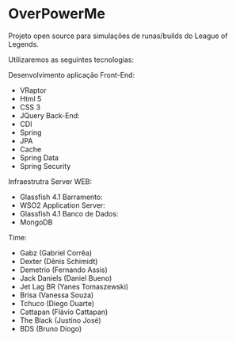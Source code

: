 OverPowerMe
===========

Projeto open source para simulações de runas/builds do League of Legends.

Utilizaremos as seguintes tecnologias:

Desenvolvimento aplicação
Front-End:
- VRaptor
- Html 5
- CSS 3
- JQuery
Back-End:
- CDI
- Spring
- JPA
- Cache
- Spring Data
- Spring Security

Infraestrutra
Server WEB:
- Glassfish 4.1
Barramento:
- WSO2
Application Server:
- Glassfish 4.1
Banco de Dados:
- MongoDB

Time:
- Gabz (Gabriel Corrêa)
- Dexter (Dênis Schimidt)
- Demetrio (Fernando Assis)
- Jack Daniels (Daniel Bueno)
- Jet Lag BR (Yanes Tomaszewski)
- Brisa (Vanessa Souza)
- Tchuco (Diego Duarte)
- Cattapan (Flávio Cattapan)
- The Black (Justino José)
- BDS (Bruno Diogo)
